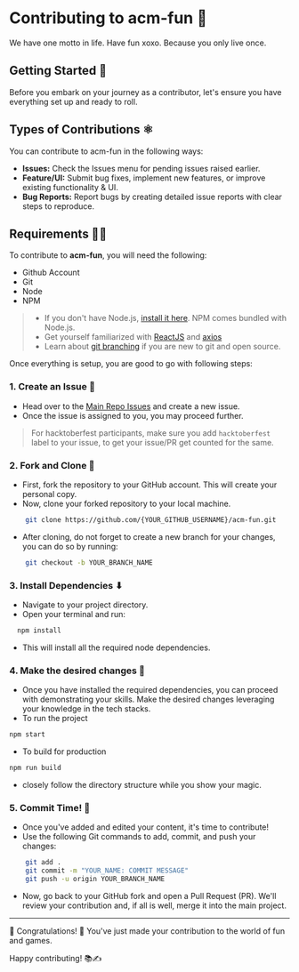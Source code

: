 Contributing to acm-fun  📝
=======================

We have one motto in life. Have fun xoxo. Because you only live once.

## Getting Started 🚀

Before you embark on your journey as a contributor, let's ensure you have everything set up and ready to roll.


## Types of Contributions ⚛ 

You can contribute to acm-fun in the following ways:

*   **Issues:** Check the Issues menu for pending issues raised earlier.
*   **Feature/UI:** Submit bug fixes, implement new features, or improve existing functionality & UI.
*   **Bug Reports:** Report bugs by creating detailed issue reports with clear steps to reproduce.

## Requirements 👨‍💻 

To contribute to **acm-fun**, you will need the following:
*   Github Account
*   Git
*   Node
*   NPM

> - If you don't have Node.js, [install it here](https://nodejs.org/). NPM comes bundled with Node.js.
> - Get yourself familiarized with [ReactJS](https://react.dev/) and [axios](https://axios-http.com/docs/intro)
> - Learn about [git branching](https://learngitbranching.js.org/) if you are new to git and open source.

Once everything is setup, you are good to go with following steps:

### 1. Create an Issue 📜
- Head over to the [Main Repo Issues](https://github.com/PEC-CSS/acm-fun/issues) and create a new issue.
- Once the issue is assigned to you, you may proceed further.
> For hacktoberfest participants, make sure you add `hacktoberfest` label to your issue, to get your issue/PR get counted for the same.

### 2. Fork and Clone 🍴 
- First, fork the repository to your GitHub account. This will create your personal copy.
- Now, clone your forked repository to your local machine.

```bash
    git clone https://github.com/{YOUR_GITHUB_USERNAME}/acm-fun.git
```
- After cloning, do not forget to create a new branch for your changes, you can do so by running:

```bash
    git checkout -b YOUR_BRANCH_NAME
```


### 3. Install Dependencies ⬇ 
- Navigate to your project directory.
- Open your terminal and run:

```bash
  npm install
```
- This will install all the required node dependencies.
  

### 4. Make the desired changes 📖 

- Once you have installed the required dependencies, you can proceed with demonstrating your skills. Make the desired changes leveraging your knowledge in the tech stacks.
- To run the project
```bash
npm start
```
- To build for production
```bash
npm run build
```
- closely follow the directory structure while you show your magic.


### 5. Commit Time! 🔼 

- Once you've added and edited your content, it's time to contribute!
- Use the following Git commands to add, commit, and push your changes:

```bash
    git add .
    git commit -m "YOUR_NAME: COMMIT MESSAGE"
    git push -u origin YOUR_BRANCH_NAME
```

- Now, go back to your GitHub fork and open a Pull Request (PR). We'll review your contribution and, if all is well, merge it into the main project.

---

🎊 Congratulations! 🎊  You've just made your contribution to the world of fun and games.

Happy contributing! 📚✍️
  
